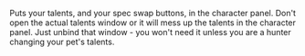 Puts your talents, and your spec swap buttons, in the character panel. Don't open the actual talents window or it will mess up the talents in the character panel. Just unbind that window - you won't need it unless you are a hunter changing your pet's talents.
